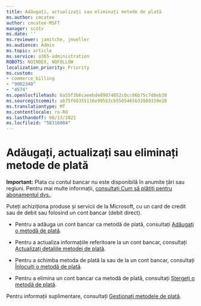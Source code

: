```yaml
---
title: Adăugați, actualizați sau eliminați metode de plată
ms.author: cmcatee
author: cmcatee-MSFT
manager: scotv
ms.date: ''
ms.reviewer: jamitche, jmueller
ms.audience: Admin
ms.topic: article
ms.service: o365-administration
ROBOTS: NOINDEX, NOFOLLOW
localization_priority: Priority
ms.custom:
- commerce_billing
- "9002348"
- "4574"
ms.openlocfilehash: 6a55f3b6caeebde89074852c0cc86b75c7d8eb38
ms.sourcegitcommit: ab75f66355116e995b3cb5505465b31989339e28
ms.translationtype: MT
ms.contentlocale: ro-RO
ms.lasthandoff: 08/13/2021
ms.locfileid: "58316004"
---
```

# <a name="add-update-or-remove-payment-method"></a>Adăugați, actualizați sau eliminați metode de plată

**Important:** Plata cu contul bancar nu este disponibilă în anumite țări sau regiuni. Pentru mai multe informații, [consultați Cum să plătiți pentru abonamentul dvs.](https://docs.microsoft.com/microsoft-365/commerce/billing-and-payments/pay-for-your-subscription). 

Puteți achiziționa produse și servicii de la Microsoft, cu un card de credit sau de debit sau folosind un cont bancar (debit direct).

- Pentru a adăuga un cont bancar ca metodă de plată, consultați [Adăugați o metodă de plată](https://docs.microsoft.com/microsoft-365/commerce/billing-and-payments/manage-payment-methods#add-a-payment-method).

- Pentru a actualiza informațiile referitoare la un cont bancar, consultați [Actualizați detaliile metodei de plată](https://docs.microsoft.com/microsoft-365/commerce/billing-and-payments/manage-payment-methods#update-payment-method-details).

- Pentru a schimba metoda de plată la sau de la un cont bancar, consultați [Înlocuiți o metodă de plată](https://docs.microsoft.com/microsoft-365/commerce/billing-and-payments/manage-payment-methods#replace-a-payment-method).

- Pentru a elimina un cont bancar ca metodă de plată, consultați [Ștergeți o metodă de plată](https://docs.microsoft.com/microsoft-365/commerce/billing-and-payments/manage-payment-methods#delete-a-payment-method).

Pentru informații suplimentare, consultați [Gestionați metodele de plată](https://docs.microsoft.com/microsoft-365/commerce/billing-and-payments/manage-payment-methods).
